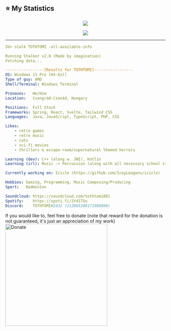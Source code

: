 ## :star: My Statistics
<p align="center"><a href="#">
  <img src="https://github-readme-stats.vercel.app/api?username=TOTHT0MI&show_icons=true&include_all_commits=true&line_height=33&count_private=true&theme=nord" />
</a></p>
<p align="center"><a href="#">
  <img src="https://github-profile-trophy.vercel.app/?username=TOTHT0MI&margin-w=28&margin-h=15&theme=nord&count_private=tru" />
</p></a></p>
  

<!--Color for badges later on: 81a1c1 -->
<hr>

```yaml
SU> stalk TOTHTOMI -all-available-info

Running Stalker v2.0 (Made by imagination)
Fetching data...

-----------------[Results for TOTHTOMI]-----------------
OS: Windows 11 Pro [64-bit]
Type of guy: AMD
Shell/Terminal: Windows Terminal

Pronouns:   He/Him
Location:   Csongrád-Csanád, Hungary

Positions:  Full Stack
Frameworks: Spring, React, Svelte, Tailwind CSS
Languages:  Java, JavaScript, TypeScript, PHP, CSS

Likes:
    - retro games
    - retro music
    - cats
    - sci-fi movies
    - thrillers & escape-room/supernatural themed horrors

Learning (dev): C++ (along w. JNI), Kotlin
Learning (irl): Music -> Percussion (along with all necessary school stuff ofc.)

Currently working on: Icicle (https://github.com/IceyLeagons/icicle)

Hobbies: Gaming, Programming, Music Composing/Producing
Sport:   Badminton

Soundcloud: https://soundcloud.com/tothtomi001
Spotify:    https://spoti.fi/2Y41TUu
Discord:    TOTHTOMI#2432 (212865300171980800)
```

If you would like to, feel free to donate (note that reward for the donation is not guaranteed, it's just an appreciation of my work)<br>
<a href="https://paypal.me/totht0mi"><img src="https://raw.githubusercontent.com/andreostrovsky/donate-with-paypal/master/blue.svg" alt="Donate" style="width: 20rem;"></a>
